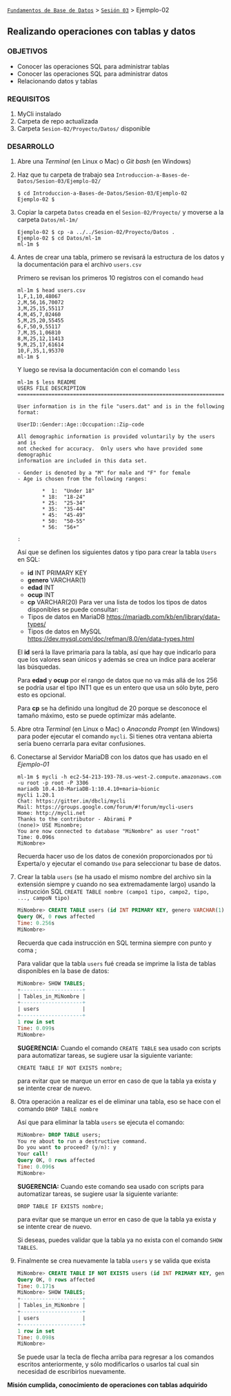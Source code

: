 [`Fundamentos de Base de Datos`](../../Readme.md) > [`Sesión 03`](../Readme.md) > Ejemplo-02
## Realizando operaciones con tablas y datos

### OBJETIVOS
 - Conocer las operaciones SQL para administrar tablas
 - Conocer las operaciones SQL para administrar datos
 - Relacionando datos y tablas

### REQUISITOS
1. MyCli instalado
1. Carpeta de repo actualizada
1. Carpeta `Sesion-02/Proyecto/Datos/` disponible

### DESARROLLO
1. Abre una _Terminal_ (en Linux o Mac) o _Git bash_ (en Windows)

1. Haz que tu carpeta de trabajo sea `Introduccion-a-Bases-de-Datos/Sesion-03/Ejemplo-02/`
   ```console
   $ cd Introduccion-a-Bases-de-Datos/Sesion-03/Ejemplo-02
   Ejemplo-02 $
   ```

1. Copiar la carpeta `Datos` creada en el `Sesion-02/Proyecto/` y moverse a la carpeta `Datos/ml-1m/`
   ```console
   Ejemplo-02 $ cp -a ../../Sesion-02/Proyecto/Datos .
   Ejemplo-02 $ cd Datos/ml-1m
   ml-1m $
   ```

1. Antes de crear una tabla, primero se revisará la estructura de los datos y la documentación para el archivo `users.csv`

   Primero se revisan los primeros 10 registros con el comando `head`
   ```console
   ml-1m $ head users.csv
   1,F,1,10,48067
   2,M,56,16,70072
   3,M,25,15,55117
   4,M,45,7,02460
   5,M,25,20,55455
   6,F,50,9,55117
   7,M,35,1,06810
   8,M,25,12,11413
   9,M,25,17,61614
   10,F,35,1,95370
   ml-1m $
   ```
   Y luego se revisa la documentación con el comando `less`
   ```console
   ml-1m $ less README
   USERS FILE DESCRIPTION
   ================================================================================

   User information is in the file "users.dat" and is in the following
   format:

   UserID::Gender::Age::Occupation::Zip-code

   All demographic information is provided voluntarily by the users and is
   not checked for accuracy.  Only users who have provided some demographic
   information are included in this data set.

   - Gender is denoted by a "M" for male and "F" for female
   - Age is chosen from the following ranges:

           *  1:  "Under 18"
           * 18:  "18-24"
           * 25:  "25-34"
           * 35:  "35-44"
           * 45:  "45-49"
           * 50:  "50-55"
           * 56:  "56+"

   :
   ```
   Así que se definen los siguientes datos y tipo para crear la tabla `Users` en SQL:
   - __id__ INT PRIMARY KEY
   - __genero__ VARCHAR(1)
   - __edad__ INT
   - __ocup__ INT
   - __cp__ VARCHAR(20)
   Para ver una lista de todos los tipos de datos disponibles se puede consultar:
   - Tipos de datos en MariaDB https://mariadb.com/kb/en/library/data-types/
   - Tipos de datos en MySQL https://dev.mysql.com/doc/refman/8.0/en/data-types.html

   El __id__ será la llave primaria para la tabla, así que hay que indicarlo para que los valores sean únicos y además se crea un índice para acelerar las búsquedas.

   Para __edad__ y __ocup__ por el rango de datos que no va más allá de los 256 se podría usar el tipo INT1 que es un entero que usa un sólo byte, pero esto es opcional.

   Para __cp__ se ha definido una longitud de 20 porque se desconoce el tamaño máximo, esto se puede optimizar más adelante.

1. Abre otra _Terminal_ (en Linux o Mac) o _Anaconda Prompt_ (en Windows) para poder ejecutar el comando `mycli`. Si tienes otra ventana abierta sería bueno cerrarla para evitar confusiones.

1. Conectarse al Servidor MariaDB con los datos que has usado en el _Ejemplo-01_
   ```console
   ml-1m $ mycli -h ec2-54-213-193-78.us-west-2.compute.amazonaws.com -u root -p root -P 3306
   mariadb 10.4.10-MariaDB-1:10.4.10+maria~bionic
   mycli 1.20.1
   Chat: https://gitter.im/dbcli/mycli
   Mail: https://groups.google.com/forum/#!forum/mycli-users
   Home: http://mycli.net
   Thanks to the contributor - Abirami P
   (none)> USE Minombre;
   You are now connected to database "MiNombre" as user "root"
   Time: 0.096s
   MiNombre>
   ```
   Recuerda hacer uso de los datos de conexión proporcionados por tú Experta/o y ejecutar el comando `Use` para seleccionar tu base de datos.

1. Crear la tabla `users` (se ha usado el mismo nombre del archivo sin la extensión siempre y cuando no sea extremadamente largo) usando la instrucción SQL `CREATE TABLE nombre (campo1 tipo, campo2, tipo, ..., campoN tipo)`

   ```sql
   MiNombre> CREATE TABLE users (id INT PRIMARY KEY, genero VARCHAR(1), edad INT, ocup INT, cp VARCHAR(20));
   Query OK, 0 rows affected
   Time: 0.256s
   MiNombre>  
   ```
   Recuerda que cada instrucción en SQL termina siempre con punto y coma ;

   Para validar que la tabla `users` fué creada se imprime la lista de tablas disponibles en la base de datos:
   ```sql
   MiNombre> SHOW TABLES;
   +--------------------+
   | Tables_in_MiNombre |
   +--------------------+
   | users              |
   +--------------------+
   1 row in set
   Time: 0.099s
   MiNombre>  
   ```
   __SUGERENCIA:__  Cuando el comando `CREATE TABLE` sea usado con scripts para automatizar tareas, se sugiere usar la siguiente variante:
   ```
   CREATE TABLE IF NOT EXISTS nombre;
   ```
   para evitar que se marque un error en caso de que la tabla ya exista y se intente crear de nuevo.

1. Otra operación a realizar es el de eliminar una tabla, eso se hace con el comando `DROP TABLE nombre`

   Así que para eliminar la tabla `users` se ejecuta el comando:
   ```sql
   MiNombre> DROP TABLE users;
   You re about to run a destructive command.
   Do you want to proceed? (y/n): y
   Your call!
   Query OK, 0 rows affected
   Time: 0.096s
   MiNombre>
   ```
   __SUGERENCIA:__  Cuando este comando sea usado con scripts para automatizar tareas, se sugiere usar la siguiente variante:
   ```
   DROP TABLE IF EXISTS nombre;
   ```
   para evitar que se marque un error en caso de que la tabla ya exista y se intente crear de nuevo.

   Si deseas, puedes validar que la tabla ya no exista con el comando `SHOW TABLES`.

1. Finalmente se crea nuevamente la tabla `users` y se valida que exista
   ```sql
   MiNombre> CREATE TABLE IF NOT EXISTS users (id INT PRIMARY KEY, genero VARCHAR(1), edad INT, ocup INT, cp VARCHAR(20));
   Query OK, 0 rows affected
   Time: 0.171s
   MiNombre> SHOW TABLES;
   +--------------------+
   | Tables_in_MiNombre |
   +--------------------+
   | users              |
   +--------------------+
   1 row in set
   Time: 0.098s
   MiNombre>
   ```
   Se puede usar la tecla de flecha arriba para regresar a los comandos escritos anteriormente, y sólo modificarlos o usarlos tal cual sin necesidad de escribirlos nuevamente.

__Misión cumplida, conocimiento de operaciones con tablas adquirido__
